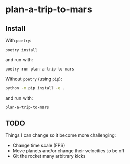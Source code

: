 # plan-a-trip-to-mars

## Install

With `poetry`:

```sh
poetry install
```

and run with:

```sh
poetry run plan-a-trip-to-mars
```

Without `poetry` (using `pip`):

```sh
python -m pip install -e .
```

and run with:

```sh
plan-a-trip-to-mars
```

## TODO

Things I can change so it become more challenging:

- Change time scale (FPS)
- Move planets and/or change their velocities to be off
- Git the rocket many arbitrary kicks
